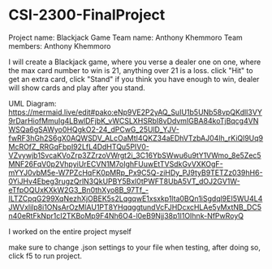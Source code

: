 # CSI-2300-FinalProject
Project name: Blackjack Game Team name: Anthony Khemmoro Team members: Anthony Khemmoro

I will create a Blackjack game, where you verse a dealer one on one, where the max card number to win is 21, anything over 21 is a loss. click "Hit" to get an extra card, click "Stand" if you think you have enough to win, dealer will show cards and play after you stand.

UML Diagram: https://mermaid.live/edit#pako:eNp9VE2P2yAQ_SuIU1b5UNb58vpQKdlI3VY9rDarHiofMmuIg4LBwlDFjbK_vWCSLXHSRbI8vDdvmIGBA84koTjBqcg4VNWSQa6gSAWyo0HQgkO2-24_dPCwG_25UlD_YJV-fwRF3hGh2S6gX0AQWSDV_ALcOaMtI4QKZ34aEDhVTzbAJ04lh_rKiQl9Uq9McROfZ_RRGqFbpI92LfL4DdHTQu5PIV0-VZvywjb1SvcaKVoZrp3ZZrzoVWrgt2i_3C16YbSWwu6u9tY1VWmo_8e5Zec5MNF26FqV0p2VhpyiUrECVN1M7oIghFUuwEtTVSdkGvVXKOgF-mYYJ0vbM5e-W7PZcHqFK0pMRp_Px9C5Q-ziHDy_PJ9tyB9TETZz039hH6-0YiJHv4Ebeg3rugzQrlN3QkUPBY5Bxl0tPWFT8UbA5VT_dOJ2GV1W-eTfpOQUxKXkW2G3_Bn0thXyo8B_97Tf_-ILTZCpqG299XqNezhXjOBEK5s2LqgqwE1xsxkp1lta0BQn1iSgdql9EI5WU4L4JWVxlilp8i1ONsArOzMlAU1PT8YHqqggtundVcFJHDcxcHLAe5yMxtNB_DC5n40eRtFkNpr1cI2TKBoMp9F4Nh6O4-l0eB9Njj38p1l1OIhnk-NfPwRoyQ

I worked on the entire project myself

make sure to change .json settings to your file when testing, after doing so, click f5 to run project.
